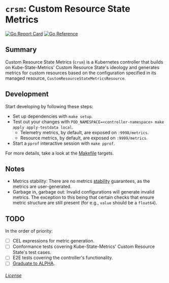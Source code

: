 # `crsm`: Custom Resource State Metrics

[![Go Report Card](https://goreportcard.com/badge/github.com/rexagod/crsm)](https://goreportcard.com/report/github.com/rexagod/crsm) [![Go Reference](https://pkg.go.dev/badge/github.com/rexagod/crsm.svg)](https://pkg.go.dev/github.com/rexagod/crsm)

## Summary

Custom Resource State Metrics (`crsm`) is a Kubernetes controller that builds on Kube-State-Metrics' Custom Resource State's ideology and generates metrics for custom resources based on the configuration specified in its managed resource, `CustomResourceStateMetricsResource`.

## Development

Start developing by following these steps:

- Set up dependencies with `make setup`.
- Test out your changes with `POD_NAMESPACE=<controller-namespace> make apply apply-testdata local`.
  - Telemetry metrics, by default, are exposed on `:9998/metrics`.
  - Resource metrics, by default, are exposed on `:9999/metrics`.
- Start a `pprof` interactive session with `make pprof`.

For more details, take a look at the [Makefile](Makefile) targets.

## Notes

- Metrics stability: There are no metrics [stability](https://kubernetes.io/blog/2021/04/23/kubernetes-release-1.21-metrics-stability-ga/) guarantees, as the metrics are user-generated.
- Garbage in, garbage out: Invalid configurations will generate invalid metrics. The exception to this being that certain checks that ensure metric structure are still present (for e.g., `value` should be a `float64`).

## TODO

In the order of priority:

- [ ] CEL expressions for metric generation.
- [ ] Conformance tests covering Kube-State-Metrics' Custom Resource State's test cases.
- [ ] E2E tests covering the controller's functionality.
- [ ] [Graduate to ALPHA](https://github.com/kubernetes/enhancements/issues/4785).

###### [License](./LICENSE)
